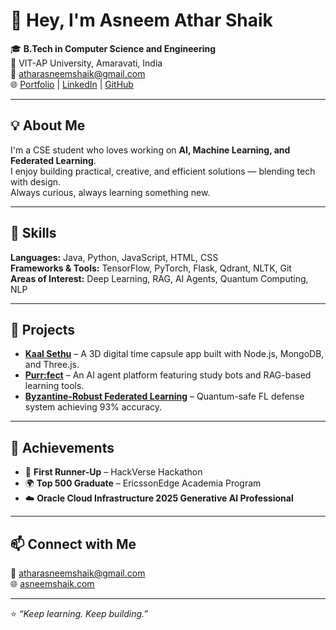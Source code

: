 # 👋 Hey, I'm Asneem Athar Shaik

🎓 **B.Tech in Computer Science and Engineering**  
📍 VIT-AP University, Amaravati, India  
📧 [atharasneemshaik@gmail.com](mailto:atharasneemshaik@gmail.com)  
🌐 [Portfolio](https://www.asneemshaik.com) | [LinkedIn](https://www.linkedin.com/in/asneem-athar-shaik-893502209/) | [GitHub](https://github.com/asneem1234)

---

## 💡 About Me
I'm a CSE student who loves working on **AI, Machine Learning, and Federated Learning**.  
I enjoy building practical, creative, and efficient solutions — blending tech with design.  
Always curious, always learning something new.

---

## 🧰 Skills
**Languages:** Java, Python, JavaScript, HTML, CSS  
**Frameworks & Tools:** TensorFlow, PyTorch, Flask, Qdrant, NLTK, Git  
**Areas of Interest:** Deep Learning, RAG, AI Agents, Quantum Computing, NLP  

---

## 🧩 Projects
- **[Kaal Sethu](https://kaalsethu.vercel.app/)** – A 3D digital time capsule app built with Node.js, MongoDB, and Three.js.  
- **[Purr:fect](https://purrfectv2-1.onrender.com)** – An AI agent platform featuring study bots and RAG-based learning tools.  
- **[Byzantine-Robust Federated Learning](https://github.com/asneem1234/Federated-Learning_on_Raspberry-Pi4)** – Quantum-safe FL defense system achieving 93% accuracy.

---

## 🏅 Achievements
- 🥈 **First Runner-Up** – HackVerse Hackathon  
- 🌍 **Top 500 Graduate** – EricssonEdge Academia Program  
- ☁️ **Oracle Cloud Infrastructure 2025 Generative AI Professional**

---

## 📫 Connect with Me
📧 [atharasneemshaik@gmail.com](mailto:atharasneemshaik@gmail.com)  
🌐 [asneemshaik.com](https://www.asneemshaik.com)

---

⭐ *“Keep learning. Keep building.”*
